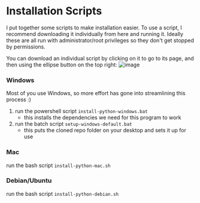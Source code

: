 # Installation Scripts

I put together some scripts to make installation easier. To use a script, I recommend downloading it individually from here and running it. Ideally these are all run with administrator/root privileges so they don't get stopped by permissions.

You can download an individual script by clicking on it to go to its page, and then using the ellipse button on the top right:
![image](https://github.com/webbben/memory-card-share/assets/38891424/f9e173fb-9ccd-4368-ba9b-b9e0daab5ec8)


### Windows
Most of you use Windows, so more effort has gone into streamlining this process :)

1) run the powershell script `install-python-windows.bat`
    * this installs the dependencies we need for this program to work
3) run the batch script `setup-windows-default.bat`
    * this puts the cloned repo folder on your desktop and sets it up for use

### Mac

run the bash script `install-python-mac.sh`

### Debian/Ubuntu

run the bash script `install-python-debian.sh`
